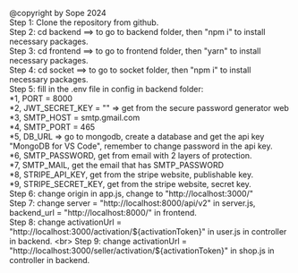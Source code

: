 @copyright by Sope 2024 <br>
Step 1: Clone the repository from github. <br>
Step 2: cd backend ==> to go to backend folder, then "npm i" to install necessary packages. <br>
Step 3: cd frontend ==> to go to frontend folder, then "yarn" to install necessary packages. <br>
Step 4: cd socket ==> to go to socket folder, then "npm i" to install necessary packages. <br>
Step 5: fill in the .env file in config in backend folder: <br>
  *1, PORT = 8000 <br>
  *2, JWT_SECRET_KEY = "" => get from the secure password generator web <br>
  *3, SMTP_HOST = smtp.gmail.com <br>
  *4, SMTP_PORT = 465 <br>
  *5, DB_URL => go to mongodb, create a database and get the api key "MongoDB for VS Code", remember to change password in the api key. <br>
  *6, SMTP_PASSWORD, get from email with 2 layers of protection. <br>
  *7, SMTP_MAIL, get the email that has SMTP_PASSWORD <br>
  *8, STRIPE_API_KEY, get from the stripe website, publishable key. <br>
  *9, STRIPE_SECRET_KEY, get from the stripe website, secret key. <br>
Step 6: change origin in app.js, change to "http://localhost:3000/" <br>
Step 7: change server = "http://localhost:8000/api/v2" in server.js, backend_url = "http://localhost:8000/" in frontend. <br>
Step 8: change activationUrl = "http://localhost:3000/activation/${activationToken}" in user.js in controller in backend. <br>
Step 9: change activationUrl = "http://localhost:3000/seller/activation/${activationToken}" in shop.js in controller in backend. <br>
